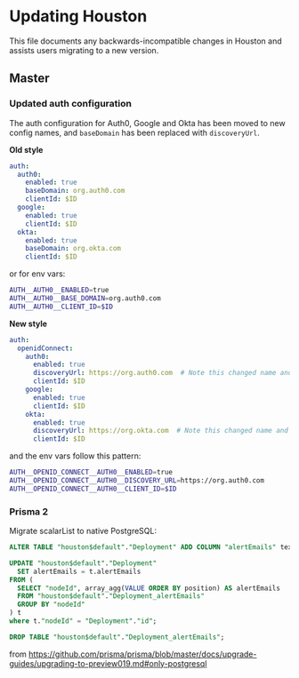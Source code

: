 # Updating Houston

This file documents any backwards-incompatible changes in Houston and
assists users migrating to a new version.

## Master

### Updated auth configuration

The auth configuration for Auth0, Google and Okta has been moved to new config
names, and `baseDomain` has been replaced with `discoveryUrl`.

**Old style**

```yaml
auth:
  auth0:
    enabled: true
    baseDomain: org.auth0.com
    clientId: $ID
  google:
    enabled: true
    clientId: $ID
  okta:
    enabled: true
    baseDomain: org.okta.com
    clientId: $ID
```

or for env vars:

```sh
AUTH__AUTH0__ENABLED=true
AUTH__AUTH0__BASE_DOMAIN=org.auth0.com
AUTH__AUTH0__CLIENT_ID=$ID
```

**New style**

```yaml
auth:
  openidConnect:
    auth0:
      enabled: true
      discoveryUrl: https://org.auth0.com  # Note this changed name and is now a url
      clientId: $ID
    google:
      enabled: true
      clientId: $ID
    okta:
      enabled: true
      discoveryUrl: https://org.okta.com  # Note this changed name and is now a url
      clientId: $ID
```

and the env vars follow this pattern:

```sh
AUTH__OPENID_CONNECT__AUTH0__ENABLED=true
AUTH__OPENID_CONNECT__AUTH0__DISCOVERY_URL=https://org.auth0.com
AUTH__OPENID_CONNECT__AUTH0__CLIENT_ID=$ID
```


### Prisma 2

Migrate scalarList to native PostgreSQL:

```sql
ALTER TABLE "houston$default"."Deployment" ADD COLUMN "alertEmails" text[];

UPDATE "houston$default"."Deployment"
  SET alertEmails = t.alertEmails
FROM (
  SELECT "nodeId", array_agg(VALUE ORDER BY position) AS alertEmails
  FROM "houston$default"."Deployment_alertEmails"
  GROUP BY "nodeId"
) t
where t."nodeId" = "Deployment"."id";

DROP TABLE "houston$default"."Deployment_alertEmails";
```
from https://github.com/prisma/prisma/blob/master/docs/upgrade-guides/upgrading-to-preview019.md#only-postgresql
